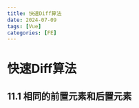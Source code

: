 ```yaml
---
title: 快速Diff算法
date: 2024-07-09
tags: [Vue]
categories: [FE]
---
```


# 快速Diff算法

## 11.1 相同的前置元素和后置元素